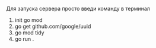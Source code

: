 Для запуска сервера просто введи команду в терминал 
1. init go mod 
2. go get github.com/google/uuid
3. go mod tidy
4. go run .